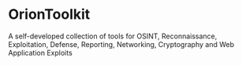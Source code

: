 # OrionToolkit
A self-developed collection of tools for OSINT, Reconnaissance, Exploitation, Defense, Reporting, Networking, Cryptography and Web Application Exploits
